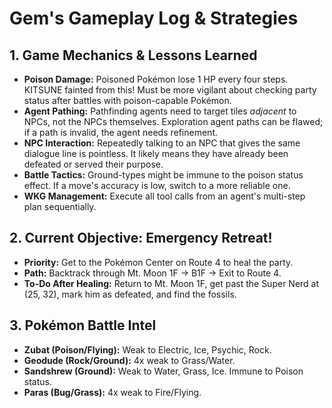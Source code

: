 # Gem's Gameplay Log & Strategies

## 1. Game Mechanics & Lessons Learned
*   **Poison Damage:** Poisoned Pokémon lose 1 HP every four steps. KITSUNE fainted from this! Must be more vigilant about checking party status after battles with poison-capable Pokémon.
*   **Agent Pathing:** Pathfinding agents need to target tiles *adjacent* to NPCs, not the NPCs themselves. Exploration agent paths can be flawed; if a path is invalid, the agent needs refinement.
*   **NPC Interaction:** Repeatedly talking to an NPC that gives the same dialogue line is pointless. It likely means they have already been defeated or served their purpose.
*   **Battle Tactics:** Ground-types might be immune to the poison status effect. If a move's accuracy is low, switch to a more reliable one.
*   **WKG Management:** Execute all tool calls from an agent's multi-step plan sequentially.

## 2. Current Objective: Emergency Retreat!
*   **Priority:** Get to the Pokémon Center on Route 4 to heal the party.
*   **Path:** Backtrack through Mt. Moon 1F -> B1F -> Exit to Route 4.
*   **To-Do After Healing:** Return to Mt. Moon 1F, get past the Super Nerd at (25, 32), mark him as defeated, and find the fossils.

## 3. Pokémon Battle Intel
*   **Zubat (Poison/Flying):** Weak to Electric, Ice, Psychic, Rock.
*   **Geodude (Rock/Ground):** 4x weak to Grass/Water.
*   **Sandshrew (Ground):** Weak to Water, Grass, Ice. Immune to Poison status.
*   **Paras (Bug/Grass):** 4x weak to Fire/Flying.